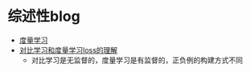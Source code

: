 

# 综述性blog

- [度量学习](https://blog.csdn.net/xiaopihaierletian/article/details/53463253)
- [对比学习和度量学习loss的理解](https://blog.csdn.net/orangerfun/article/details/124003841)
  - 对比学习是无监督的，度量学习是有监督的，正负例的构建方式不同


